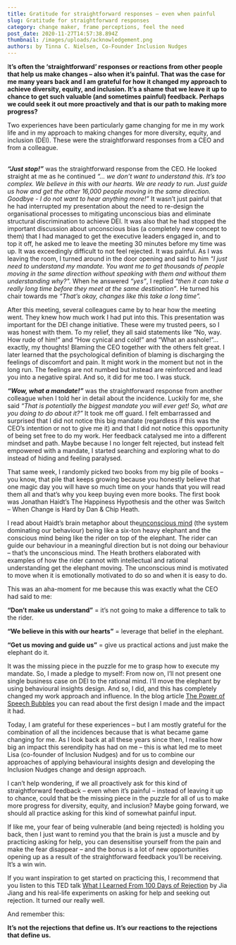 ```yaml
---
title: Gratitude for straightforward responses – even when painful
slug: Gratitude for straightforward responses
category: change maker, frame perceptions, feel the need
post_date: 2020-11-27T14:57:38.894Z
thumbnail: /images/uploads/acknowledgement.png
authors: by Tinna C. Nielsen, Co-Founder Inclusion Nudges
---
```

I**t’s often the ‘straightforward’ responses or reactions from other people that help us make changes – also when it’s painful. That was the case for me many years back and I am grateful for how it changed my approach to achieve diversity, equity, and inclusion. It’s a shame that we leave it up to chance to get such valuable (and sometimes painful) feedback. Perhaps we could seek it out more proactively and that is our path to making more progress?** 

Two experiences have been particularly game changing for me in my work life and in my approach to making changes for more diversity, equity, and inclusion (DEI). These were the straightforward responses from a CEO and from a colleague.

\
***“Just stop!”*** was the straightforward response from the CEO. He looked straight at me as he continued *“… we don’t want to understand this. It’s too complex. We believe in this with our hearts. We are ready to run. Just guide us how and get the other 16,000 people moving in the same direction. Goodbye - I do not want to hear anything more!”*  It wasn’t just painful that he had interrupted my presentation about the need to re-design the organisational processes to mitigating unconscious bias and eliminate structural discrimination to achieve DEI. It was also that he had stopped the important discussion about unconscious bias (a completely new concept to them) that I had managed to get the executive leaders engaged in, and to top it off, he asked me to leave the meeting 30 minutes before my time was up. It was exceedingly difficult to not feel rejected. It was painful. As I was leaving the room, I turned around in the door opening and said to him *“I just need to understand my mandate. You want me to get thousands of people moving in the same direction without speaking with them and without them understanding why?".* When he answered *“yes”*, I replied *“then it can take a really long time before they meet at the same destination”*. He turned his chair towards me *“That’s okay, changes like this take a long time”.* 

After this meeting, several colleagues came by to hear how the meeting went. They knew how much work I had put into this. This presentation was important for the DEI change initiative. These were my trusted peers, so I was honest with them. To my relief, they all said statements like “No, way. How rude of him!” and “How cynical and cold!” and “What an asshole!”… exactly, my thoughts!  Blaming the CEO together with the others felt great. I later learned that the psychological definition of blaming is discharging the feelings of discomfort and pain. It might work in the moment but not in the long run. The feelings are not numbed but instead are reinforced and lead you into a negative spiral. And so, it did for me too. I was stuck.  



***“Wow, what a mandate!”*** was the straightforward response from another colleague when I told her in detail about the incidence. Luckily for me, she said *“That is potentially the biggest mandate you will ever get! So, what are you doing to do about it?”* It took me off guard. I felt embarrassed and surprised that I did not notice this big mandate (regardless if this was the CEO’s intention or not to give me it) and that I did not notice this opportunity of being set free to do my work. Her feedback catalysed me into a different mindset and path. Maybe because I no longer felt rejected, but instead felt empowered with a mandate, I started searching and exploring what to do instead of hiding and feeling paralysed. 



That same week, I randomly picked two books from my big pile of books – you know, that pile that keeps growing because you honestly believe that one magic day you will have so much time on your hands that you will read them all and that’s why you keep buying even more books. The first book was Jonathan Haidt’s The Happiness Hypothesis and the other was Switch – When Change is Hard by Dan & Chip Heath. 

I read about Haidt’s brain metaphor about the[unconscious mind](https://inclusion-nudges.org/blog/about-inclusion-nudges/power-of-inclusion-nudges) (the system dominating our behaviour) being like a six-ton heavy elephant and the conscious mind being like the rider on top of the elephant. The rider can guide our behaviour in a meaningful direction but is not doing our behaviour – that’s the unconscious mind. The Heath brothers elaborated with examples of how the rider cannot with intellectual and rational understanding get the elephant moving. The unconscious mind is motivated to move when it is emotionally motivated to do so and when it is easy to do. 

This was an aha-moment for me because this was exactly what the CEO had said to me:  

**“Don’t make us understand”** = it’s not going to make a difference to talk to the rider.  

**“We believe in this with our hearts”** = leverage that belief in the elephant. 

**“Get us moving and guide us”** = give us practical actions and just make the elephant do it. 



It was the missing piece in the puzzle for me to grasp how to execute my mandate.  So, I made a pledge to myself: From now on, I’ll not present one single business case on DEI to the rational mind. I’ll move the elephant by using behavioural insights design. And so, I did, and this has completely changed my work approach and influence. In the blog article [The Power of Speech Bubbles](https://inclusion-nudges.org/blog/inclusive-co-creation/power-of-speech-bubbles) you can read about the first design I made and the impact it had. 

Today, I am grateful for these experiences – but I am mostly grateful for the combination of all the incidences because that is what became game changing for me. As I look back at all these years since then, I realise how big an impact this serendipity has had on me – this is what led me to meet Lisa (co-founder of Inclusion Nudges) and for us to combine our approaches of applying behavioural insights design and developing the Inclusion Nudges change and design approach. 

I can’t help wondering, if we all proactively ask for this kind of straightforward feedback – even when it’s painful – instead of leaving it up to chance, could that be the missing piece in the puzzle for all of us to make more progress for diversity, equity, and inclusion? Maybe going forward, we should all practice asking for this kind of somewhat painful input. 

If like me, your fear of being vulnerable (and being rejected) is holding you back, then I just want to remind you that the brain is just a muscle and by practicing asking for help, you can desensitise yourself from the pain and make the fear disappear  – and the bonus is a lot of new opportunities opening up as a result of the straightforward feedback you’ll be receiving.  It’s a win win. 

If you want inspiration to get started on practicing this, I recommend that you listen to this TED talk [What I Learned From 100 Days of Rejection](https://www.ted.com/talks/jia_jiang_what_i_learned_from_100_days_of_rejection) by Jia Jiang and his real-life experiments on asking for help and seeking out rejection. It turned our really well. 

And remember this:  

**It’s not the rejections that define us. It’s our reactions to the rejections that define us.**